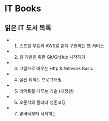 # IT Books
## 읽은 IT 도서 목록

- 1. 스프링 부트와 AWS로 혼자 구현하는 웹 서비스 
- 2. 팀 개발을 위한 Git/GitHub 시작하기
- 3. 그림으로 배우는 Http & Network Basic
- 4. 실전 리액트 프로그래밍
- 5. 리액트를 다루는 기술 (개정판)
- 6. 오준석의 플러터 생존코딩
- 7. 밑바닥부터 시작하는 
